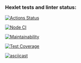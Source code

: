 ### Hexlet tests and linter status:
[![Actions Status](https://github.com/Raition/frontend-project-46/actions/workflows/hexlet-check.yml/badge.svg)](https://github.com/Raition/frontend-project-46/actions)

[![Node CI](https://github.com/Raition/frontend-project-46/actions/workflows/test-check.yml/badge.svg)](https://github.com/Raition/frontend-project-46/actions/workflows/test-check.yml)

[![Maintainability](https://api.codeclimate.com/v1/badges/66bb22d9b46099f6ce93/maintainability)](https://codeclimate.com/github/Raition/frontend-project-46/maintainability)

[![Test Coverage](https://api.codeclimate.com/v1/badges/66bb22d9b46099f6ce93/test_coverage)](https://codeclimate.com/github/Raition/frontend-project-46/test_coverage)

[![asciicast](https://asciinema.org/a/kI7ZetHTwkvVUR0gpvUO0cA2C.svg)](https://asciinema.org/a/kI7ZetHTwkvVUR0gpvUO0cA2C)